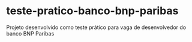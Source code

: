 # teste-pratico-banco-bnp-paribas
Projeto desenvolvido como teste prático para vaga de desenvolvedor do banco BNP Paribas
